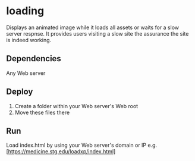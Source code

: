 # loading

Displays an animated image while it loads all assets or waits for a slow server respnse.  It provides users visiting a slow site the assurance the site is indeed working.

## Dependencies
Any Web server

## Deploy
1. Create a folder within your Web server's Web root
1. Move these files there

## Run
Load index.html by using your Web server's domain or IP e.g. [https://medicine.stg.edu/loadxp/index.html]
